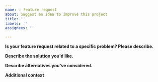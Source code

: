 ```yaml
---
name: 💡 Feature request
about: Suggest an idea to improve this project
title: ''
labels: ''
assignees: ''

---
```


**Is your feature request related to a specific problem? Please describe.**

**Describe the solution you'd like.**

**Describe alternatives you've considered.**

**Additional context**
